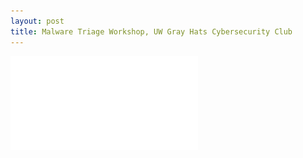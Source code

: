 ```yaml
---
layout: post
title: Malware Triage Workshop, UW Gray Hats Cybersecurity Club
---
```

![Slide-deck](/images/Malware-Triage-Workshop.pdf)
